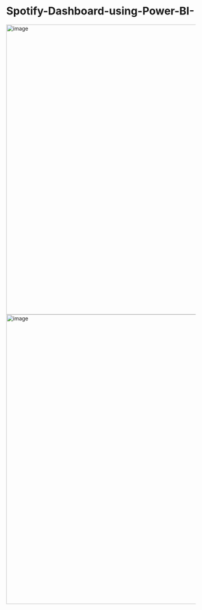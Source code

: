 # Spotify-Dashboard-using-Power-BI-
<img width="1367" height="772" alt="image" src="https://github.com/user-attachments/assets/bce3937a-a11c-4477-a12b-6050a8fabb32" />
<img width="1366" height="771" alt="image" src="https://github.com/user-attachments/assets/84212b83-70a5-44bf-b34d-3b8fb01664ac" />

